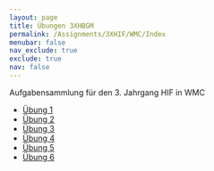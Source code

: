 ```yaml
---
layout: page
title: Übungen 3XHBGM
permalink: /Assignments/3XHIF/WMC/Index
menubar: false
nav_exclude: true
exclude: true
nav: false
---
```


Aufgabensammlung für den 3. Jahrgang HIF in WMC

<!-- - [Übung 2](/Assignments/3XHIF/WMC/Assignment2) -->
<!--- [Übung 3](/Assignments/3XHIF/WMC/Assignment3) --> 

- [Übung 1](/Assignments/3XHIF/WMC/Assignment1)
- [Übung 2](/Assignments/3XHIF/WMC/Task2)
- [Übung 3](/Assignments/3XHIF/WMC/Task3)
- [Übung 4](/Assignments/3XHIF/WMC/Task4)
- [Übung 5](/Assignments/3XHIF/WMC/Task5)
- [Übung 6](/Assignments/3XHIF/WMC/Task6)

